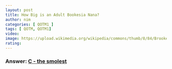 ```yaml
---
layout: post
title: How Big is an Adult Bookesia Nana?
author: nim
categories: [ QOTM1 ]
tags: [ QOTM, QOTM1]
video: 
image: https://upload.wikimedia.org/wikipedia/commons/thumb/8/84/Brookesia_nana_Fig4A.jpg/220px-Brookesia_nana_Fig4A.jpg
rating: 
---
```


### Answer:  [C - the smolest](https://en.wikipedia.org/wiki/Brookesia_nana)
